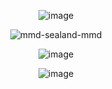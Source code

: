 <div align="center">
  
![image](https://github.com/user-attachments/assets/03022db6-dd34-4ff5-a44e-39618922cef8)



  ![mmd-sealand-mmd](https://github.com/user-attachments/assets/dafb7453-85df-4586-a0ea-2eb185ac5056)




![image](https://github.com/user-attachments/assets/b85ebe02-88ee-44c8-9daf-a265910336a8)



![image](https://github.com/user-attachments/assets/7ccfa60d-a6fe-4c99-9cf9-0aa59bbd3268)





